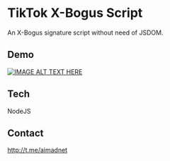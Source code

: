 
# TikTok X-Bogus Script

An X-Bogus signature script without need of JSDOM.

## Demo

[![IMAGE ALT TEXT HERE](http://img.youtube.com/vi/Qc_B64OaLqw/0.jpg)](http://www.youtube.com/watch?v=Qc_B64OaLqw)

## Tech

NodeJS
## Contact

http://t.me/aimadnet
